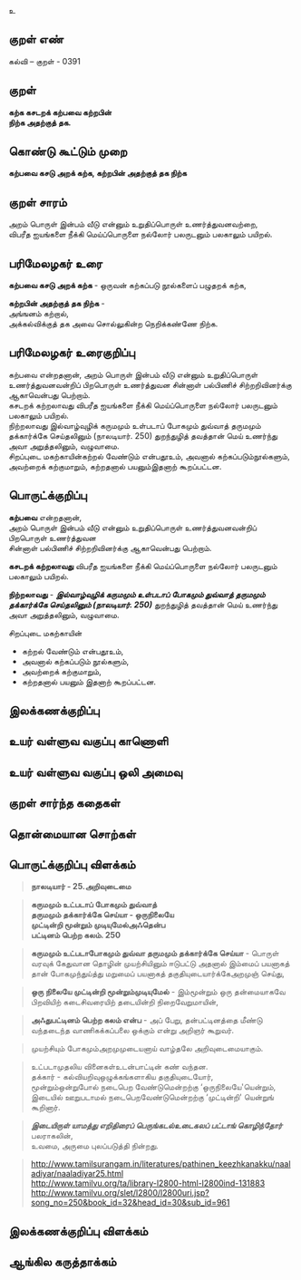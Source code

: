 உ

## குறள் எண் 

கல்வி – குறள் - 0391  

## குறள் 

**கற்க கசடறக் கற்பவை கற்றபின்  
நிற்க அதற்குத் தக.**

## கொண்டு கூட்டும் முறை

**கற்பவை கசடு அறக் கற்க, கற்றபின் அதற்குத் தக நிற்க**  

## குறள் சாரம் 

அறம் பொருள் இன்பம் வீடு என்னும் உறுதிப்பொருள் உணர்த்துவனவற்றை,   
விபரீத ஐயங்களை நீக்கி மெய்ப்பொருளை நல்லோர் பலருடனும் பலகாலும் பயிறல்.  

## பரிமேலழகர் உரை

**கற்பவை கசடு அறக் கற்க** - ஒருவன் கற்கப்படு நூல்களைப் பழுதறக் கற்க,  

**கற்றபின் அதற்குத் தக நிற்க** -  
அங்ஙனம் கற்றால்,  
அக்கல்விக்குத் தக அவை சொல்லுகின்ற நெறிக்கண்ணே நிற்க. 

## பரிமேலழகர் உரைகுறிப்பு   

கற்பவை என்றதனான், அறம் பொருள் இன்பம் வீடு என்னும் உறுதிப்பொருள் உணர்த்துவனவன்றிப் பிறபொருள் உணர்த்துவன சின்னாள் பல்பிணிச் சிற்றறிவினர்க்கு ஆகாவென்பது பெற்றாம்.  
கசடறக் கற்றலாவது விபரீத ஐயங்களை நீக்கி மெய்ப்பொருளை நல்லோர் பலருடனும் பலகாலும் பயிறல்.  
நிற்றலாவது இல்வாழ்வுழிக் கருமமும் உள்படாப் போகமும் துவ்வாத் தருமமும் தக்கார்க்கே செய்தலினும் (நாலடியார். 250)
துறந்துழித் தவத்தான் மெய் உணர்ந்து அவா அறுத்தலினும், வழுவாமை.  
சிறப்புடை மகற்காயின்கற்றல் வேண்டும் என்பதூஉம், அவனால் கற்கப்படும்நூல்களும், அவற்றைக் கற்குமாறும், கற்றதனால் பயனும்இதனாற் கூறப்பட்டன.   

## பொருட்க்குறிப்பு 

**கற்பவை** என்றதனான்,   
அறம் பொருள் இன்பம் வீடு என்னும் உறுதிப்பொருள் உணர்த்துவனவன்றிப் பிறபொருள் உணர்த்துவன   
சின்னாள் பல்பிணிச் சிற்றறிவினர்க்கு ஆகாவென்பது பெற்றாம்.  

**கசடறக் கற்றலாவது** விபரீத ஐயங்களை நீக்கி மெய்ப்பொருளை நல்லோர் பலருடனும் பலகாலும் பயிறல். 

**நிற்றலாவது** - _**இல்வாழ்வுழிக் கருமமும் உள்படாப் போகமும் துவ்வாத் தருமமும் தக்கார்க்கே செய்தலினும் (நாலடியார். 250)**_ துறந்துழித் தவத்தான் மெய் உணர்ந்து அவா அறுத்தலினும், வழுவாமை.  

சிறப்புடை மகற்காயின்  
* கற்றல் வேண்டும் என்பதூஉம்,  
* அவனால் கற்கப்படும் நூல்களும்,  
* அவற்றைக் கற்குமாறும்,  
* கற்றதனால் பயனும் இதனாற் கூறப்பட்டன.   

## இலக்கணக்குறிப்பு  


## உயர் வள்ளுவ வகுப்பு காணொளி


## உயர் வள்ளுவ வகுப்பு ஒலி அமைவு 

 
## குறள் சார்ந்த கதைகள் 


## தொன்மையான சொற்கள்


## பொருட்க்குறிப்பு விளக்கம்

>**நாலடியார் - 25.அறிவுடைமை**  

>**கருமமும் உட்படாப் போகமும் துவ்வாத்  
>தருமமும் தக்கார்க்கே செய்யா - ஒருநிலையே  
>முட்டின்றி மூன்றும் முடியுமேல்அஃதென்ப  
>பட்டினம் பெற்ற கலம். 	250**  

>**கருமமும் உட்படாபோகமும் துவ்வா தருமமும் தக்கார்க்கே செய்யா** - பொருள் வரவுக் கேதுவான தொழின் முயற்சியினும் ஈடுபட்டு அதனால் இம்மைப் பயனாகத் தான் போகமுந்துய்த்து மறுமைப் பயனாகத் தகுதியுடையார்க்கேஅறமுஞ் செய்து,  

>**ஒரு நிலையே முட்டின்றி மூன்றும்முடியுமேல்** - இம்மூன்றும் ஒரு தன்மையாகவே பிறவியிற் கடைசிவரையிற் தடையின்றி நிறைவேறுமாயின்,   

>**அஃதுபட்டினம் பெற்ற கலம் என்ப** - அப் பேறு, தன்பட்டினத்தை மீண்டு வந்தடைந்த வாணிகக்கப்பலை ஒக்கும் என்று அறிஞர் கூறுவர்.  

>முயற்சியும் போகமும்அறமுமுடையனாய் வாழ்தலே அறிவுடைமையாகும்.  

>உட்படாமுதலிய வினைகள்உடன்பாட்டின் கண் வந்தன.   
>தக்கார் - கல்வியறிவுஒழுக்கங்களாகிய தகுதியுடையோர்,  
>மூன்றும்ஒன்றுபோல் நடைபெற வேண்டுமென்றற்கு ‘ஒருநிலையே'யென்றும்,   
>இடையில் ஊறுபடாமல் நடைபெறவேண்டுமென்றற்கு ‘முட்டின்றி' யென்றுங் கூறினார்.    

>_**இடையிருள் யாமத்து எறிதிரைப் பெருங்கடல்உடைகலப் பட்டாங் கொழிந்தோர்**_ பலராகலின்,  
>உவமை, அருமை புலப்படுத்தி நின்றது.  

>http://www.tamilsurangam.in/literatures/pathinen_keezhkanakku/naaladiyar/naaladiyar25.html  
>http://www.tamilvu.org/ta/library-l2800-html-l2800ind-131883  
>http://www.tamilvu.org/slet/l2800/l2800uri.jsp?song_no=250&book_id=32&head_id=30&sub_id=961

## இலக்கணக்குறிப்பு விளக்கம்


## ஆங்கில கருத்தாக்கம் 


